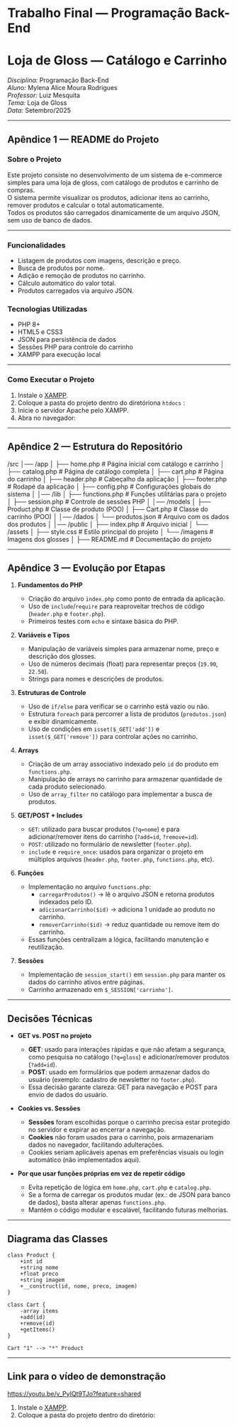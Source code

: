 # Trabalho Final — Programação Back-End
# Loja de Gloss — Catálogo e Carrinho

*Disciplina:* Programação Back-End  
*Aluno:* Mylena Alice Moura Rodrigues  
*Professor:* Luiz Mesquita  
*Tema:* Loja de Gloss  
*Data:* Setembro/2025  

---

## Apêndice 1 — README do Projeto

###  Sobre o Projeto
Este projeto consiste no desenvolvimento de um sistema de e-commerce simples para uma loja de gloss, com catálogo de produtos e carrinho de compras.  
O sistema permite visualizar os produtos, adicionar itens ao carrinho, remover produtos e calcular o total automaticamente.  
Todos os produtos são carregados dinamicamente de um arquivo JSON, sem uso de banco de dados.

---

### Funcionalidades
- Listagem de produtos com imagens, descrição e preço.
- Busca de produtos por nome.
- Adição e remoção de produtos no carrinho.
- Cálculo automático do valor total.
- Produtos carregados via arquivo JSON.



### Tecnologias Utilizadas
- PHP 8+
- HTML5 e CSS3
- JSON para persistência de dados
- Sessões PHP para controle do carrinho
- XAMPP para execução local

---

###  Como Executar o Projeto
1. Instale o [XAMPP](https://www.apachefriends.org/pt_br/index.html).
2. Coloque a pasta do projeto dentro do diretóriona `htdocs` :
3. Inicie o servidor Apache pelo XAMPP.
4. Abra no navegador:


---

## Apêndice 2 — Estrutura do Repositório


/src
│── /app
│   ├── home.php          # Página inicial com catálogo e carrinho
│   ├── catalog.php       # Página de catálogo completa
│   ├── cart.php          # Página do carrinho
│   ├── header.php        # Cabeçalho da aplicação
│   ├── footer.php        # Rodapé da aplicação
│   ├── config.php        # Configurações globais do sistema
│
│── /lib
│   ├── functions.php     # Funções utilitárias para o projeto
│   ├── session.php       # Controle de sessões PHP
│
│── /models
│   ├── Product.php       # Classe de produto (POO)
│   ├── Cart.php          # Classe do carrinho (POO)
│
│── /dados
│   └── produtos.json     # Arquivo com os dados dos produtos
│
│── /public
│   ├── index.php         # Arquivo inicial 
│   └── /assets
│       ├── style.css     # Estilo principal do projeto
│       └── /imagens      # Imagens dos glosses
│
├── README.md             # Documentação do projeto






---

## Apêndice 3 — Evolução por Etapas

1. **Fundamentos do PHP**  
   - Criação do arquivo `index.php` como ponto de entrada da aplicação.  
   - Uso de `include`/`require` para reaproveitar trechos de código (`header.php` e `footer.php`).  
   - Primeiros testes com `echo` e sintaxe básica do PHP.  

2. **Variáveis e Tipos**  
   - Manipulação de variáveis simples para armazenar nome, preço e descrição dos glosses.  
   - Uso de números decimais (float) para representar preços (`19.90`, `22.50`).  
   - Strings para nomes e descrições de produtos.  

3. **Estruturas de Controle**  
   - Uso de `if/else` para verificar se o carrinho está vazio ou não.  
   - Estrutura `foreach` para percorrer a lista de produtos (`produtos.json`) e exibir dinamicamente.  
   - Uso de condições em `isset($_GET['add'])` e `isset($_GET['remove'])` para controlar ações no carrinho.  

4. **Arrays**  
   - Criação de um array associativo indexado pelo `id` do produto em `functions.php`.  
   - Manipulação de arrays no carrinho para armazenar quantidade de cada produto selecionado.  
   - Uso de `array_filter` no catálogo para implementar a busca de produtos.  

5. **GET/POST + Includes**  
   - `GET`: utilizado para buscar produtos (`?q=nome`) e para adicionar/remover itens do carrinho (`?add=id`, `?remove=id`).  
   - `POST`: utilizado no formulário de newsletter (`footer.php`).  
   - `include` e `require_once`: usados para organizar o projeto em múltiplos arquivos (`header.php`, `footer.php`, `functions.php`, etc).  

6. **Funções**  
   - Implementação no arquivo `functions.php`:  
     - `carregarProdutos()` → lê o arquivo JSON e retorna produtos indexados pelo ID.  
     - `adicionarCarrinho($id)` → adiciona 1 unidade ao produto no carrinho.  
     - `removerCarrinho($id)` → reduz quantidade ou remove item do carrinho.  
   - Essas funções centralizam a lógica, facilitando manutenção e reutilização.  

7. **Sessões**  
   - Implementação de `session_start()` em `session.php` para manter os dados do carrinho ativos entre páginas.  
   - Carrinho armazenado em `$_SESSION['carrinho']`.  

---

## Decisões Técnicas

- **GET vs. POST no projeto**  
  - **GET**: usado para interações rápidas e que não afetam a segurança, como pesquisa no catálogo (`?q=gloss`) e adicionar/remover produtos (`?add=id`).  
  - **POST**: usado em formulários que podem armazenar dados do usuário (exemplo: cadastro de newsletter no `footer.php`).  
  - Essa decisão garante clareza: GET para navegação e POST para envio de dados do usuário.  

- **Cookies vs. Sessões**  
  - **Sessões** foram escolhidas porque o carrinho precisa estar protegido no servidor e expirar ao encerrar a navegação.  
  - **Cookies** não foram usados para o carrinho, pois armazenariam dados no navegador, facilitando adulterações.  
  - Cookies seriam aplicáveis apenas em preferências visuais ou login automático (não implementados aqui).  

- **Por que usar funções próprias em vez de repetir código**  
  - Evita repetição de lógica em `home.php`, `cart.php` e `catalog.php`.  
  - Se a forma de carregar os produtos mudar (ex.: de JSON para banco de dados), basta alterar apenas `functions.php`.  
  - Mantém o código modular e escalável, facilitando futuras melhorias.  

---

## Diagrama das Classes

    class Product {
        +int id
        +string nome
        +float preco
        +string imagem
        +__construct(id, nome, preco, imagem)
    }

    class Cart {
        -array items
        +add(id)
        +remove(id)
        +getItems()
    }

    Cart "1" --> "*" Product

---

## Link para o vídeo de  demonstração

https://youtu.be/v_PyIQt9TJo?feature=shared
1. Instale o [XAMPP](https://www.apachefriends.org/pt_br/index.html).
2. Coloque a pasta do projeto dentro do diretório:
